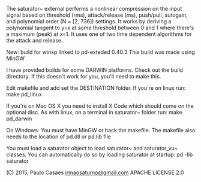 The saturator~ external performs a nonlinear compression on the input signal based on threshold (rms), attack/release (ms), push/pull, autogain, and polynomial order (N = [2, 736]) settings. It works by deriving a polynomial tangent to y=x at some threshold between 0 and 1 where there's a maximum (peak) at x=1. It uses one of two time dependent algorithms for the attack and release.

New: build for winxp linked to pd-exteded 0.40.3
This build was made using MinGW

I have provided builds for some DARWIN platforms. Check out the build directory.
If this doesn't work for you, you'll need to make this.

Edit makefile and add set the DESTINATION folder.
If you're on linux run:
make pd_linux

If you're on Mac OS X you need to install X Code which should come on the optional disc.
As with linux, on a terminal in saturator~ folder run:
make pd_darwin

On Windows:
You must have MinGW or hack the makefile.
The makefile also needs to the location of pd.dll or pd.lib file

You must load a saturator object to load saturator~ and saturator_vu~ classes.
You can automatically do so by loading saturator at startup:
pd -lib saturator

(C) 2015, Paulo Casaes irmaosaturno@gmail.com
APACHE LICENSE 2.0
